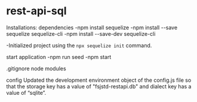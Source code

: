 # rest-api-sql

Installations:
    dependencies -npm install
    sequelize -npm install --save sequelize
    sequelize-cli -npm install --save-dev sequelize-cli

-Initialized project using the `npx sequelize init` command.

start application 
    -npm run seed 
    -npm start

.gitignore
    node modules 

config
    Updated the development environment object of the config.js file so that the storage key has a value of "fsjstd-restapi.db" and dialect key has a value of “sqlite”.



    